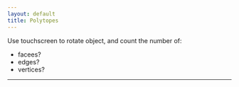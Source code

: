 ```yaml
---
layout: default
title: Polytopes
---
```


<div id="sketch-holder"></div>

Use touchscreen to rotate object, and count the number of:   

- facees? 
- edges?  
- vertices?  

---

<script src="https://cdnjs.cloudflare.com/ajax/libs/p5.js/0.6.1/p5.min.js"></script>
<script>

// // lock scroll position, but retain settings for later
// var scrollPosition = [
//   self.pageXOffset || document.documentElement.scrollLeft || document.body.scrollLeft,
//   self.pageYOffset || document.documentElement.scrollTop  || document.body.scrollTop
// ];
// var html = jQuery('html'); // it would make more sense to apply this to body, but IE7 won't have that
// html.data('scroll-position', scrollPosition);
// html.data('previous-overflow', html.css('overflow'));
// html.css('overflow', 'hidden');
// window.scrollTo(scrollPosition[0], scrollPosition[1]);


// document.body.ontouchmove = (e) => { e.preventDefault; return false; }; 

function setup() {
	createCanvas(710, 400, WEBGL);
	//cvs.style('display', 'block');    
}

let s = 128;

function draw() {
	background(250);

	//drag to move the world.
	orbitControl(5,5);

	normalMaterial();
	rotateX(-s/13);
	rotateY(s);

	push();
	box(s, s, s);
	pop();
}

// $('#recover').trigger({
//     type: 'mousedown',
//     which: 3
// });

// .trigger({
//     type: 'mousedown',
//     which: 1
// });

</script>
